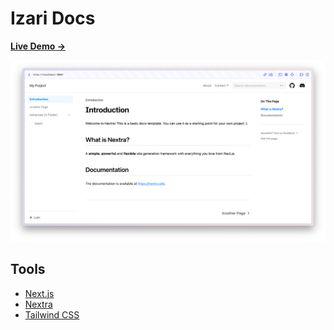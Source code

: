 # Izari Docs

[**Live Demo →**](https://nextra-docs-template.vercel.app)

[![](.github/screenshot.png)](https://nextra-docs-template.vercel.app)

## Tools

- [Next.js](https://nextjs.org)
- [Nextra](https://nextra.site/)
- [Tailwind CSS](https://tailwindcss.com/)

